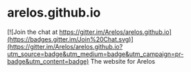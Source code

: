 # arelos.github.io

[![Join the chat at https://gitter.im/Arelos/arelos.github.io](https://badges.gitter.im/Join%20Chat.svg)](https://gitter.im/Arelos/arelos.github.io?utm_source=badge&utm_medium=badge&utm_campaign=pr-badge&utm_content=badge)
The website for Arelos
